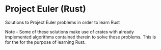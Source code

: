 # Project Euler (Rust)
Solutions to Project Euler problems in order to learn Rust

Note - Some of these solutions make use of crates with already implemented algorithms contained therein to solve these problems. This is for the for the purpose of learning Rust.